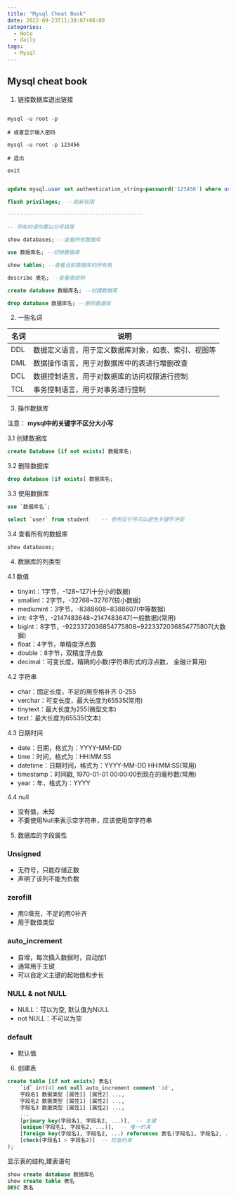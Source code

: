 ```yaml
---
title: "Mysql Cheat Book"
date: 2022-09-23T11:38:07+08:00
categories:
  - Note
  - daily
tags:
  - Mysql
---
```


## Mysql cheat book

1. 链接数据库退出链接

```shell

mysql -u root -p

# 或者显示输入密码

mysql -u root -p 123456

# 退出

exit

```

```sql

update mysql.user set authentication_string=password('123456') where user='root';  --修改密码

flush privileges;  --刷新权限

-------------------------------------------

-- 所有的语句要以分号结尾

show databases; --查看所有数据库

use 数据库名; --切换数据库

show tables; --查看当前数据库的所有表

describe 表名; --查看表结构

create database 数据库名; --创建数据库

drop database 数据库名; --删除数据库

```

2. 一些名词

| 名词 | 说明 |
| --- | --- |
|DDL|数据定义语言，用于定义数据库对象，如表、索引、视图等|
|DML|数据操作语言，用于对数据库中的表进行增删改查|
|DCL|数据控制语言，用于对数据库的访问权限进行控制|
|TCL|事务控制语言，用于对事务进行控制|

3. 操作数据库

注意： **mysql中的关键字不区分大小写**

3.1 创建数据库

```sql
create Database [if not exists] 数据库名;
```

3.2 删除数据库

```sql
drop database [if exists] 数据库名;
```

3.3 使用数据库

```sql
use `数据库名`;

select `user` from student    -- 使用反引号可以避免关键字冲突

```

3.4 查看所有的数据库

```sql
show databases;
```

4. 数据库的列类型

4.1 数值

* tinyint：1字节，-128~127(十分小的数据)
* smallint：2字节，-32768~32767(较小数据)
* mediumint：3字节，-8388608~8388607(中等数据)
* int: 4字节，-2147483648~2147483647(一般数据)(常用)
* bigint：8字节，-9223372036854775808~9223372036854775807(大数据)
* float：4字节，单精度浮点数
* double：8字节，双精度浮点数
* decimal：可变长度，精确的小数(字符串形式的浮点数， 金融计算用)

4.2 字符串

* char：固定长度，不足的用空格补齐 0-255
* verchar：可变长度，最大长度为65535(常用)
* tinytext：最大长度为255(微型文本)
* text：最大长度为65535(文本)

4.3 日期时间

* date：日期，格式为：YYYY-MM-DD
* time：时间，格式为：HH:MM:SS
* datetime：日期时间，格式为：YYYY-MM-DD HH:MM:SS(常用)
* timestamp：时间戳, 1970-01-01 00:00:00到现在的毫秒数(常用)
* year：年，格式为：YYYY

4.4 null

* 没有值，未知
* 不要使用Null来表示空字符串，应该使用空字符串

5. 数据库的字段属性

### Unsigned

* 无符号，只能存储正数
* 声明了该列不能为负数

### zerofill

* 用0填充，不足的用0补齐
* 用于数值类型
  
### auto_increment

* 自增，每次插入数据时，自动加1
* 通常用于主键
* 可以自定义主键的起始值和步长

### NULL & not NULL

* NULL：可以为空, 默认值为NULL
* not NULL：不可以为空

### default

* 默认值

6. 创建表

```sql
create table [if not exists] 表名(
    `id` int(4) not null auto_increment comment 'id',
    字段名1 数据类型 [属性1] [属性2] ...,
    字段名2 数据类型 [属性1] [属性2] ...,
    字段名3 数据类型 [属性1] [属性2] ...,
    ...
    [primary key(字段名1, 字段名2, ...)],  -- 主键
    [unique(字段名1, 字段名2, ...)],  -- 唯一约束
    [foreign key(字段名1, 字段名2, ...) references 表名(字段名1, 字段名2, ...)],  -- 外键
    [check(字段名1 > 字段名2)]  -- 检查约束
);
```

显示表的结构,建表语句

```sql
show create database 数据库名
show create table 表名
DESC 表名
```
